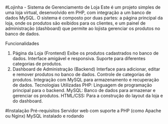 #Lojinha - Sistema de Gerenciamento de Loja
Este é um projeto simples de uma loja virtual, desenvolvido em PHP, com integração a um banco de dados MySQL. O sistema é composto por duas partes: a página principal da loja, onde os produtos são exibidos para os clientes, e um painel de administração (dashboard) que permite ao lojista gerenciar os produtos no banco de dados.

Funcionalidades
1. Página da Loja (Frontend)
Exibe os produtos cadastrados no banco de dados.
Interface amigável e responsiva.
Suporte para diferentes categorias de produtos.
2. Dashboard de Administração (Backend)
Interface para adicionar, editar e remover produtos no banco de dados.
Controle de categorias de produtos.
Integração com MySQL para armazenamento e recuperação de dados.
Tecnologias Utilizadas
PHP: Linguagem de programação principal para o backend.
MySQL: Banco de dados para armazenar e gerenciar os produtos.
HTML/CSS: Para a construção do layout da loja e do dashboard.

#Instalação
Pré-requisitos
Servidor web com suporte a PHP (como Apache ou Nginx)
MySQL instalado e rodando
